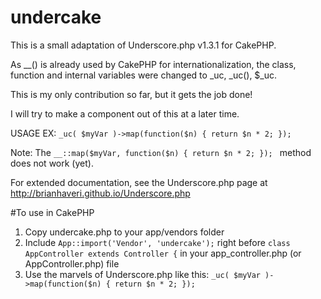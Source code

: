 undercake
=========

This is a small adaptation of Underscore.php v1.3.1 for CakePHP.

As __() is already used by CakePHP for internationalization, the class, function and internal variables were changed to _uc, _uc(), $_uc.

This is my only contribution so far, but it gets the job done!

I will try to make a component out of this at a later time.

USAGE EX: ```_uc( $myVar )->map(function($n) { return $n * 2; });```

Note: The ```__::map($myVar, function($n) { return $n * 2; }); ``` method does not work (yet).

For extended documentation, see the Underscore.php page at
http://brianhaveri.github.io/Underscore.php

#To use in CakePHP

1. Copy undercake.php to your app/vendors folder
2. Include ```App::import('Vendor', 'undercake');``` right before ```class AppController extends Controller {``` in your app_controller.php (or AppController.php) file
3. Use the marvels of Underscore.php like this: ```_uc( $myVar )->map(function($n) { return $n * 2; });```
